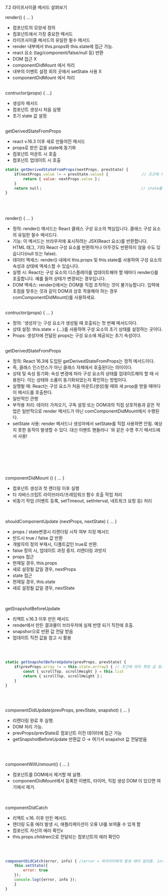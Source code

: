 7.2 라이프사이클 메서드 살펴보기

render() { ... }<br/>

- 컴포넌트의 모양세 정의<br/>
- 컴포넌트에서 가장 중요한 메서드<br/>
- 라이프사이클 메서드의 유일한 필수 메서드<br/>
- render 내부에서 this.props와 this.state에 접근 가능.<br/>
- react 요소 (tag/component/false/null 등) 반환<br/>
- DOM 접근 X<br/>
- componentDidMount 에서 처리<br/>
- 내부의 이벤트 설정 외의 곳에서 setState 사용 X<br/>
- componentDidMount 에서 처리<br/>
  <br/>

contructor(props) { ...}<br/>

- 생성자 메서드<br/>
- 컴포넌트 생성시 처음 실행<br/>
- 초기 state 값 설정<br/>
  <br/>

getDerivedStateFromProps<br/>

- react v.16.3 이후 새로 만들어진 메서드<br/>
- props로 받은 값을 state에 동기화<br/>
- 컴포넌트 마운트 시 호출<br/>
- 컴포넌트 업데이트 시 호출<br/>

```javascript
static getDerivedStateFromProps(nextProps, prevState) {
    if(nextProps.value != = prevState.value) {               // 조건에 따라 특정 값 동기화
        return { value: nextProps.value }；
    }
    return null；                                            // state를 변경할 필요가 없다면 null을 반환
}
```

<br/><br/><br/>
render() { ... }<br/>

- 정의: render() 메서드는 React 클래스 구성 요소의 핵심입니다. 클래스 구성 요소의 유일한 필수 메서드다.<br/>
- 기능: 이 메서드는 브라우저에 표시하려는 JSX(React 요소)를 반환합니다. <br/>
  HTML 태그, 기타 React 구성 요소를 반환하거나 아무것도 반환하지 않을 수도 있습니다(null 또는 false).<br/>
- 데이터 액세스: render() 내에서 this.props 및 this.state를 사용하여 구성 요소의 속성과 상태에 액세스할 수 있습니다.<br/>
- 실행 시: React는 구성 요소의 디스플레이를 업데이트해야 할 때마다 render()를 호출합니다. 예를 들어 상태가 변경되는 경우입니다.<br/>
- DOM 액세스: render()에서는 DOM을 직접 조작하는 것이 불가능합니다. 입력에 초점을 맞추는 것과 같이 DOM과 상호 작용해야 하는 경우 <br/>comComponentDidMount()를 사용하세요.<br/>
  <br/>

contructor(props) { ... }<br/>

- 정의: '생성자'는 구성 요소가 생성될 때 호출되는 첫 번째 메서드이다.<br/>
- 상태 설정: this.state = {...}를 사용하여 구성 요소의 초기 상태를 설정하는 곳이다.<br/>
- Props: 생성자에 전달된 props는 구성 요소에 제공되는 초기 속성이다.<br/>
  <br/>

getDerivedStateFromProps<br/>

- 정의: React 16.3에 도입된 getDerivedStateFromProps는 정적 메서드이다. <br/>
- 즉, 클래스 인스턴스가 아닌 클래스 자체에서 호출된다는 의미이다.
- 상태 및 속성 동기화: 속성 변경에 따라 구성 요소의 상태를 업데이트해야 할 때 사용된다. 이는 상태와 소품이 동기화되었는지 확인하는 방법이다.
- 실행될 때: React는 구성 요소가 처음 마운트(생성)될 때와 새 prop을 받을 때마다 이 메서드를 호출한다.
- 일반적인 관행
- 부작용 처리: 데이터 가져오기, 구독 설정 또는 DOM과의 직접 상호작용과 같은 작업은 일반적으로 render 메서드가 아닌 comComponentDidMount에서 수행된다.
- setState 사용: render 메서드나 생성자에서 setState를 직접 사용하면 안됨. 예상치 못한 동작이 발생할 수 있다. 대신 이벤트 핸들러나 `와 같은 수명 주기 메서드에서 사용!

<br/><br/><br/><br/><br/><br/>
componentDidMount () { ... }

- 컴포넌트 생성과 첫 랜더링 이후 실행
- 타 자바스크립트 라이브러리/프레임워크 함수 호출 작업 처리
- 비동기 작업 (이벤트 등록, setTimeout, setInterval, 네트워크 요청 등) 처리

<br/><br/>
shouldComponentUpdate (nextProps, nextState) { ... }<br/>

- props / state변경시 리렌더링 시작 여부 지정 메서드<br/>
- 반드시 true / false 값 반환<br/>
- 개발자의 정의 부재시, 디폴트값인 true로 반환.<br/>
- false 정의 시, 업데이트 과정 중지. 리렌더링 과방지<br/>
- props 접근<br/>
- 현재일 경우, this.props<br/>
- 새로 설정될 값일 경우, nextProps<br/>
- state 접근<br/>
- 현재일 경우, this.state<br/>
- 새로 설정될 값일 경우, nextState<br/>

<br/><br/>
getSnapshotBeforeUpdate<br/>

- 리엑트 v.16.3 이후 만든 메서드<br/>
- render에서 만든 결과물이 브라우저에 실제 반영 되기 직전에 호출.<br/>
- snapshor으로 반환 값 전달 받음<br/>
- 업데이트 직전 값을 참고 시 활용<br/>

<br/><br/>

```javascript
static getSnapshotBeforeUpdate(prevProps, prevState) {
    if(prevProps.array != = this.state.arrray) { // 조건에 따라 특정 값 동기화
        const { scrollTop, scrollHeight } = this.list
        return { scrollTop, scrollHeight }；
    }
}
```

<br/><br/>

componentDidUpdate(prevProps, prevState, snapshot) { ... }<br/>

- 리렌더링 완료 후 실행.<br/>
- DOM 처리 가능.<br/>
- prevProps/prevState로 컴포넌트 이전 데이터에 접근 가능<br/>
- getSnapshotBeforeUpdate 반환값 O -> 여기서 snapshot 값 전달받음<br/>

<br/><br/>

componentWillUnmount() { ... }<br/>

- 컴포넌트를 DOM에서 제거할 때 실행.<br/>
- componentDidMount에서 등록한 이벤트, 타이머, 직접 생성 DOM 이 있으면 여기에서 제거.<br/>
  <br/><br/>

componentDidCatch<br/>

- 리엑트 v.16. 이후 만든 메서드<br/>
- 렌더링 도중 에러 발생 시, 애플리케이션이 오류 UI를 보여줄 수 있게 함<br/>
- 컴포넌트 자신의 에러 확인x<br/>
- this.props.children으로 전달되는 컴포넌트의 에러 확인O<br/>

<br/><br/>

```javascript
componentDidCatch(error, info) { //error = 파라미터에게 발생 에러 알려줌. info = 코드 위치 알려줌
    this.setState({
        error: true
    });
    console.log({error, info });
    }
}
```
